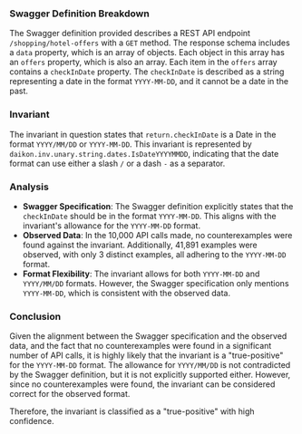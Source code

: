 ### Swagger Definition Breakdown

The Swagger definition provided describes a REST API endpoint `/shopping/hotel-offers` with a `GET` method. The response schema includes a `data` property, which is an array of objects. Each object in this array has an `offers` property, which is also an array. Each item in the `offers` array contains a `checkInDate` property. The `checkInDate` is described as a string representing a date in the format `YYYY-MM-DD`, and it cannot be a date in the past.

### Invariant

The invariant in question states that `return.checkInDate` is a Date in the format `YYYY/MM/DD` or `YYYY-MM-DD`. This invariant is represented by `daikon.inv.unary.string.dates.IsDateYYYYMMDD`, indicating that the date format can use either a slash `/` or a dash `-` as a separator.

### Analysis

- **Swagger Specification**: The Swagger definition explicitly states that the `checkInDate` should be in the format `YYYY-MM-DD`. This aligns with the invariant's allowance for the `YYYY-MM-DD` format.
- **Observed Data**: In the 10,000 API calls made, no counterexamples were found against the invariant. Additionally, 41,891 examples were observed, with only 3 distinct examples, all adhering to the `YYYY-MM-DD` format.
- **Format Flexibility**: The invariant allows for both `YYYY-MM-DD` and `YYYY/MM/DD` formats. However, the Swagger specification only mentions `YYYY-MM-DD`, which is consistent with the observed data.

### Conclusion

Given the alignment between the Swagger specification and the observed data, and the fact that no counterexamples were found in a significant number of API calls, it is highly likely that the invariant is a "true-positive" for the `YYYY-MM-DD` format. The allowance for `YYYY/MM/DD` is not contradicted by the Swagger definition, but it is not explicitly supported either. However, since no counterexamples were found, the invariant can be considered correct for the observed format.

Therefore, the invariant is classified as a "true-positive" with high confidence.
